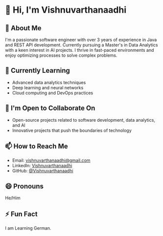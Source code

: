 # 👋 Hi, I'm Vishnuvarthanaadhi

## 👀 About Me
I'm a passionate software engineer with over 3 years of experience in Java and REST API development.
Currently pursuing a Master's in Data Analytics with a keen interest in AI projects. I thrive in fast-paced environments and enjoy optimizing processes to solve complex problems.

## 🌱 Currently Learning
- Advanced data analytics techniques
- Deep learning and neural networks
- Cloud computing and DevOps practices

## 💼 I'm Open to Collaborate On
- Open-source projects related to software development, data analytics, and AI
- Innovative projects that push the boundaries of technology

## 📫 How to Reach Me
- Email: vishnuvarthanaadhi@gmail.com
- LinkedIn: [Vishnuvarthanaadhi](https://www.linkedin.com/in/vishnuvarthanaadhi)
- GitHub: [@Vishnuvarthanaadhi](https://github.com/Vishnuvarthanaadhi)

## 😄 Pronouns
He/Him

## ⚡ Fun Fact
I am Learning German.

<!---
Vishnuvarthanaadhi/Vishnuvarthanaadhi is a ✨ special ✨ repository because its `README.md` (this file) appears on your GitHub profile.
You can click the Preview link to take a look at your changes.
--->
